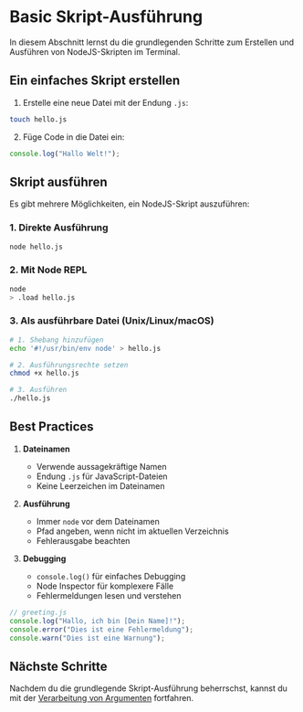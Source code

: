 # Basic Skript-Ausführung

In diesem Abschnitt lernst du die grundlegenden Schritte zum Erstellen und Ausführen von NodeJS-Skripten im Terminal.

## Ein einfaches Skript erstellen

1. Erstelle eine neue Datei mit der Endung `.js`:
```bash
touch hello.js
```

2. Füge Code in die Datei ein:
```javascript
console.log("Hallo Welt!");
```

## Skript ausführen

Es gibt mehrere Möglichkeiten, ein NodeJS-Skript auszuführen:

### 1. Direkte Ausführung
```bash
node hello.js
```

### 2. Mit Node REPL
```bash
node
> .load hello.js
```

### 3. Als ausführbare Datei (Unix/Linux/macOS)
```bash
# 1. Shebang hinzufügen
echo '#!/usr/bin/env node' > hello.js

# 2. Ausführungsrechte setzen
chmod +x hello.js

# 3. Ausführen
./hello.js
```

## Best Practices

1. **Dateinamen**
   - Verwende aussagekräftige Namen
   - Endung `.js` für JavaScript-Dateien
   - Keine Leerzeichen im Dateinamen

2. **Ausführung**
   - Immer `node` vor dem Dateinamen
   - Pfad angeben, wenn nicht im aktuellen Verzeichnis
   - Fehlerausgabe beachten

3. **Debugging**
   - `console.log()` für einfaches Debugging
   - Node Inspector für komplexere Fälle
   - Fehlermeldungen lesen und verstehen


```javascript
// greeting.js
console.log("Hallo, ich bin [Dein Name]!");
console.error("Dies ist eine Fehlermeldung");
console.warn("Dies ist eine Warnung");
```

## Nächste Schritte

Nachdem du die grundlegende Skript-Ausführung beherrschst, kannst du mit der [Verarbeitung von Argumenten](argumentHandling.md) fortfahren. 